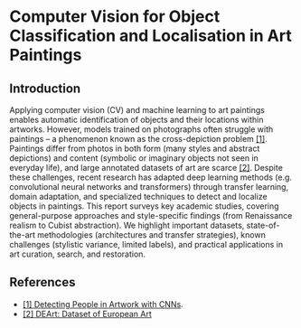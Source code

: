 # Computer Vision for Object Classification and Localisation in Art Paintings
## Introduction

Applying computer vision (CV) and machine learning to art paintings enables automatic identification of objects and their locations within artworks. However, models trained on photographs often struggle with paintings – a phenomenon known as the cross-depiction problem [[1]](https://github.com/burcia1711/art-paintings-classification-localisation-literature/blob/main/2016%20-%20Detecting%20People%20in%20Artwork%20with%20CNNs.pdf). Paintings differ from photos in both form (many styles and abstract depictions) and content (symbolic or imaginary objects not seen in everyday life), and large annotated datasets of art are scarce [[2]](https://github.com/burcia1711/art-paintings-classification-localisation-literature/blob/main/2022%20-%20DEArt%20Dataset%20of%20European%20Art.pdf). Despite these challenges, recent research has adapted deep learning methods (e.g. convolutional neural networks and transformers) through transfer learning, domain adaptation, and specialized techniques to detect and localize objects in paintings. This report surveys key academic studies, covering general-purpose approaches and style-specific findings (from Renaissance realism to Cubist abstraction). We highlight important datasets, state-of-the-art methodologies (architectures and transfer strategies), known challenges (stylistic variance, limited labels), and practical applications in art curation, search, and restoration.

## References
- [[1] Detecting People in Artwork with CNNs](https://github.com/burcia1711/art-paintings-classification-localisation-literature/blob/main/2016%20-%20Detecting%20People%20in%20Artwork%20with%20CNNs.pdf).
- [[2] DEArt: Dataset of European Art](https://github.com/burcia1711/art-paintings-classification-localisation-literature/blob/main/2022%20-%20DEArt%20Dataset%20of%20European%20Art.pdf)
